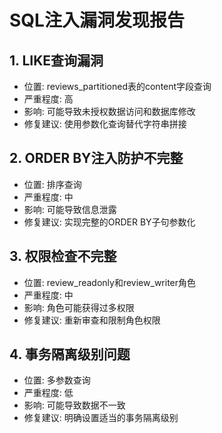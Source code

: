 # SQL注入漏洞发现报告

## 1. LIKE查询漏洞
- 位置: reviews_partitioned表的content字段查询
- 严重程度: 高
- 影响: 可能导致未授权数据访问和数据库修改
- 修复建议: 使用参数化查询替代字符串拼接

## 2. ORDER BY注入防护不完整
- 位置: 排序查询
- 严重程度: 中
- 影响: 可能导致信息泄露
- 修复建议: 实现完整的ORDER BY子句参数化

## 3. 权限检查不完整
- 位置: review_readonly和review_writer角色
- 严重程度: 中
- 影响: 角色可能获得过多权限
- 修复建议: 重新审查和限制角色权限

## 4. 事务隔离级别问题
- 位置: 多参数查询
- 严重程度: 低
- 影响: 可能导致数据不一致
- 修复建议: 明确设置适当的事务隔离级别 